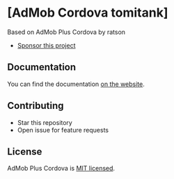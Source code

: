 # [AdMob Cordova tomitank]

Based on AdMob Plus Cordova by ratson
- [Sponsor this project](https://github.com/sponsors/tomitank)

## Documentation

You can find the documentation [on the website](https://admob-plus.github.io/docs/cordova).

## Contributing

- Star this repository
- Open issue for feature requests

## License

AdMob Plus Cordova is [MIT licensed](../../LICENSE).

